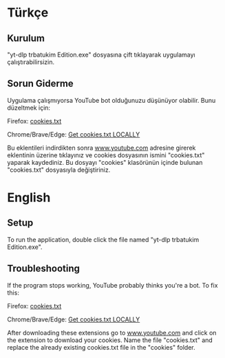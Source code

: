 # Türkçe
## Kurulum

"yt-dlp trbatukim Edition.exe" dosyasına çift tıklayarak uygulamayı çalıştırabilirsizin.

## Sorun Giderme

Uygulama çalışmıyorsa YouTube bot olduğunuzu düşünüyor olabilir.
Bunu düzeltmek için:

Firefox: [cookies.txt](https://addons.mozilla.org/tr/firefox/addon/cookies-txt/)

Chrome/Brave/Edge: [Get cookies.txt LOCALLY](https://chromewebstore.google.com/detail/get-cookiestxt-locally/cclelndahbckbenkjhflpdbgdldlbecc)

Bu eklentileri indirdikten sonra www.youtube.com adresine girerek eklentinin üzerine tıklayınız ve cookies dosyasının ismini "cookies.txt" yaparak kaydediniz. Bu dosyayı "cookies" klasörünün içinde bulunan "cookies.txt" dosyasıyla değiştiriniz.

# English
## Setup

To run the application, double click the file named "yt-dlp trbatukim Edition.exe".

## Troubleshooting

If the program stops working, YouTube probably thinks you're a bot.
To fix this:

Firefox: [cookies.txt](https://addons.mozilla.org/tr/firefox/addon/cookies-txt/)

Chrome/Brave/Edge: [Get cookies.txt LOCALLY](https://chromewebstore.google.com/detail/get-cookiestxt-locally/cclelndahbckbenkjhflpdbgdldlbecc)

After downloading these extensions go to www.youtube.com and click on the extension to download your cookies. Name the file "cookies.txt" and replace the already existing cookies.txt file in the "cookies" folder.
